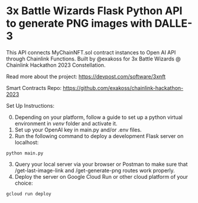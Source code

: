# 3x Battle Wizards Flask Python API to generate PNG images with DALLE-3

This API connects MyChainNFT.sol contract instances to Open AI API through Chainlink Functions. Built by @exakoss for 3x Battle Wizards @ Chainlink Hackathon 2023 Constellation.

Read more about the project: https://devpost.com/software/3xnft

Smart Contracts Repo: https://github.com/exakoss/chainlink-hackathon-2023

Set Up Instructions:

0) Depending on your platform, follow a guide to set up a python virtual environment in *venv* folder and activate it.
1) Set up your OpenAI key in main.py and/or .env files.
2) Run the following command to deploy a development Flask server on localhost:

```shell
python main.py
```

3) Query your local server via your browser or Postman to make sure that /get-last-image-link and /get-generate-png routes work properly.
4) Deploy the server on Google Cloud Run or other cloud platform of your choice:

```shell
gcloud run deploy
```